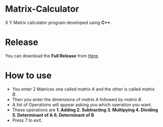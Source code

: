 # Matrix-Calculator
X Y Matrix calculator program developed using **C++**.
# Release
You can download the **Full Release** from [Here](https://github.com/AbdElrhmanRezq/Matrix-Calculator/releases/tag/Matrix_Calculator).
# How to use
- You enter 2 Matrices one called _matrix A_ and the other is called _matrix B_.
- Then you enter the dimensions of _matrix A_ followed by _matrix B_.
- A list of Operations will appear asking you which operation you want.
- These operations are **1. Adding 2. Subtracting 3. Multipying 4. Dividing 5. Determinant of A 6. Determinant of B**
- Press 7 to exit.
